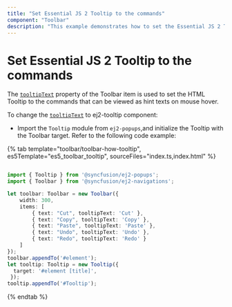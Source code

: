 ```yaml
---
title: "Set Essential JS 2 Tooltip to the commands"
component: "Toolbar"
description: "This example demonstrates how to set the Essential JS 2 Tooltip component to the Essential JS 2 Toolbar component commands."
---
```


# Set Essential JS 2 Tooltip to the commands

The [`tooltipText`](../../api/toolbar/item#tooltiptext) property of the Toolbar item is used to set the HTML Tooltip to the commands that can be viewed as hint texts on mouse hover.

To change the [`tooltipText`](../../api/toolbar/item#tooltiptext) to ej2-tooltip component:

* Import the `Tooltip` module from `ej2-popups`,and initialize the Tooltip with the Toolbar target. Refer to the following code example:

{% tab template="toolbar/toolbar-how-tooltip", es5Template="es5_toolbar_tooltip", sourceFiles="index.ts,index.html" %}

```typescript

import { Tooltip } from '@syncfusion/ej2-popups';
import { Toolbar } from '@syncfusion/ej2-navigations';

let toolbar: Toolbar = new Toolbar({
    width: 300,
    items: [
        { text: "Cut", tooltipText: 'Cut' },
        { text: "Copy", tooltipText: 'Copy' },
        { text: "Paste", tooltipText: 'Paste' },
        { text: "Undo", tooltipText: 'Undo' },
        { text: "Redo", tooltipText: 'Redo' }
    ]
});
toolbar.appendTo('#element');
let tooltip: Tooltip = new Tooltip({
  target: '#element [title]',
 });
tooltip.appendTo('#Tooltip');

```

{% endtab %}